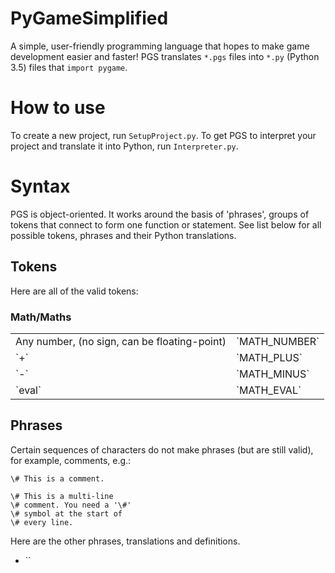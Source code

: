 # PyGameSimplified
A simple, user-friendly programming language that hopes to make game development easier and faster!
PGS translates `*.pgs` files into `*.py` (Python 3.5) files that `import pygame`.


# How to use
To create a new project, run `SetupProject.py`.
To get PGS to interpret your project and translate it into Python, run `Interpreter.py`.


# Syntax
PGS is object-oriented.
It works around the basis of 'phrases', groups of tokens that connect to form one function or statement.
See list below for all possible tokens, phrases and their Python translations.

## Tokens
Here are all of the valid tokens:

### Math/Maths
<table>
    <tr><td>Any number, (no sign, can be floating-point)</td><td>`MATH_NUMBER`</td></tr>
    <tr><td>`+`</td><td>`MATH_PLUS`</td></tr>
    <tr><td>`-`</td><td>`MATH_MINUS`</td></tr>
    <tr><td>`eval`</td><td>`MATH_EVAL`</td></tr>
</table>

## Phrases
Certain sequences of characters do not make phrases (but are still valid), for example, comments, e.g.:
```
\# This is a comment.

\# This is a multi-line
\# comment. You need a '\#'
\# symbol at the start of
\# every line.
```

Here are the other phrases, translations and definitions.
* ``
